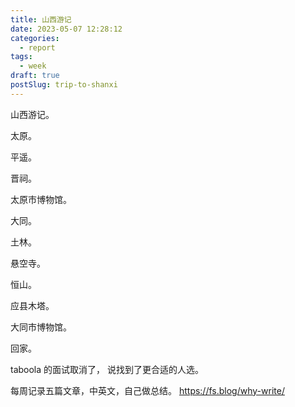 ```yaml
---
title: 山西游记
date: 2023-05-07 12:28:12
categories:
  - report
tags:
  - week
draft: true
postSlug: trip-to-shanxi
---
```


山西游记。

太原。

平遥。

晋祠。

太原市博物馆。

大同。

土林。

悬空寺。

恒山。

应县木塔。

大同市博物馆。

回家。

taboola 的面试取消了， 说找到了更合适的人选。

每周记录五篇文章，中英文，自己做总结。
https://fs.blog/why-write/
